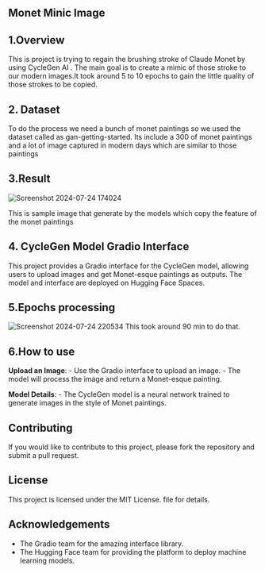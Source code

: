 ## Monet Minic Image 
## 1.Overview 

This is project is trying to regain the brushing stroke of Claude Monet by using CycleGen AI .
The main goal is to create a mimic of those stroke to our modern images.It took around 5 to 10 epochs to gain the little quality of those strokes to be copied.


## 2. Dataset 

To do the process we need a bunch of monet paintings so we used the dataset called as gan-getting-started. Its include a 300 of monet paintings and a lot of image captured in modern days which are similar to those paintings 

## 3.Result 

![Screenshot 2024-07-24 174024](https://github.com/user-attachments/assets/425b0efd-9cd1-4f59-9951-7e14dafa9ef9)

This is sample image that generate by the models which copy the feature of the monet paintings 


## 4. CycleGen Model Gradio Interface

This project provides a Gradio interface for the CycleGen model, allowing users to upload images and get Monet-esque paintings as outputs. The model and interface are deployed on Hugging Face Spaces.


## 5.Epochs processing 

![Screenshot 2024-07-24 220534](https://github.com/user-attachments/assets/bdf69137-94ad-4b10-b83e-fe3d7b4c58e2)
This took around 90 min to do that. 

## 6.How to use

 **Upload an Image**:
    - Use the Gradio interface to upload an image.
    - The model will process the image and return a Monet-esque painting.

 **Model Details**:
    - The CycleGen model is a neural network trained to generate images in the style of Monet paintings.

## Contributing

If you would like to contribute to this project, please fork the repository and submit a pull request.

## License

This project is licensed under the MIT License. file for details.

## Acknowledgements

- The Gradio team for the amazing interface library.
- The Hugging Face team for providing the platform to deploy machine learning models.

